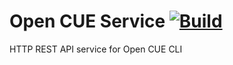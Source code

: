 # Open CUE Service [![Build](https://github.com/Legion2/open-cue-service/workflows/Build/badge.svg)](https://github.com/Legion2/open-cue-service/actions?query=workflow%3ABuild)
HTTP REST API service for Open CUE CLI

